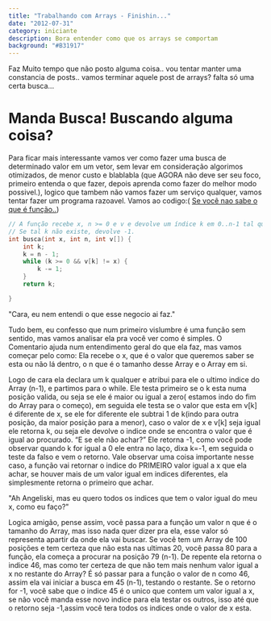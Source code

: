 ```yaml
---
title: "Trabalhando com Arrays - Finishin..."
date: "2012-07-31"
category: iniciante
description: Bora entender como que os arrays se comportam
background: "#B31917"
---
```

Faz Muito tempo que não posto alguma coisa.. vou tentar manter uma constancia de posts.. vamos terminar aquele post de arrays? falta só uma certa busca...

# Manda Busca! Buscando alguma coisa?

Para ficar mais interessante vamos ver como fazer uma busca de determinado valor em um vetor, sem levar em consideração algorimos otimizados, de menor custo e blablabla (que AGORA não deve ser seu foco, primeiro entenda o que fazer, depois aprenda como fazer do melhor modo possivel.), logico que tambem não vamos fazer um serviço qualquer, vamos tentar fazer um programa razoavel. Vamos ao codigo:( [Se você nao sabe o que é função..](http://www.inf.pucrs.br/~pinho/LaproI/Funcoes/AulaDeFuncoes.htm))

```c
// A função recebe x, n >= 0 e v e devolve um índice k em 0..n-1 tal que x == v[k]. 
// Se tal k não existe, devolve -1. 
int busca(int x, int n, int v[]) {
    int k;
    k = n - 1;
    while (k >= 0 && v[k] != x) {
        k -= 1;
    }
    return k;

}
```

"Cara, eu nem entendi o que esse negocio ai faz."

Tudo bem, eu confesso que num primeiro vislumbre é uma função sem sentido, mas vamos analisar ela pra você ver como é simples. O Comentario ajuda num entendimento geral do que ela faz, mas vamos começar pelo como: Ela recebe o x, que é o valor que queremos saber se esta ou não lá dentro, o n que é o tamanho desse Array e o Array em si.

Logo de cara ela declara um k qualquer e atribui para ele o ultimo indice do Array (n-1), e partimos para o while. Ele testa primeiro se o k esta numa posição valida, ou seja se ele é maior ou igual a zero( estamos indo do fim do Array para o começo), em seguida ele testa se o valor que esta em v[k] é diferente de x, se ele for diferente ele subtrai 1 de k(indo para outra posição, da maior posição para a menor), caso o valor de x e v[k] seja igual ele retorna k, ou seja ele devolve o indice onde se encontra o valor que é igual ao procurado. “E se ele não achar?” Ele retorna -1, como você pode observar quando k for igual a 0 ele entra no laço, dixa k=-1, em seguida o teste da falso e vem o retorno. Vale observar uma coisa importante nesse caso, a função vai retornar o indice do PRIMEIRO valor igual a x que ela achar, se houver mais de um valor igual em indices diferentes, ela simplesmente retorna o primeiro que achar.

"Ah Angeliski, mas eu quero todos os indices que tem o valor igual do meu x, como eu faço?"

Logica amigão, pense assim, você passa para a função um valor n que é o tamanho do Array, mas isso nada quer dizer pra ela, esse valor só representa apartir da onde ela vai buscar. Se você tem um Array de 100 posições e tem certeza que não esta nas ultimas 20, você passa 80 para a função, ela começa a procurar na posição 79 (n-1). De repente ela retorna o indice 46, mas como ter certeza de que não tem mais nenhum valor igual a x no restante do Array? É só passar para a função o valor de n como 46, assim ela vai iniciar a busca em 45 (n-1), testando o restante. Se o retorno for -1, você sabe que o indice 45 é o unico que contem um valor igual a x, se não você manda esse novo indice para ela testar os outros, isso até que o retorno seja -1,assim você tera todos os indices onde o valor de x esta.


<Signature></Signature>
